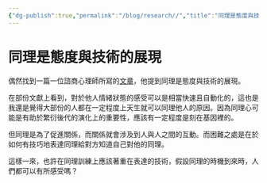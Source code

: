```yaml
---
{"dg-publish":true,"permalink":"/blog/research//","title":"同理是態度與技術的展現","tags":["blog","empathy","ideas"]}
---
```



# 同理是態度與技術的展現

偶然找到一篇一位諮商心理師所寫的[文章](https://www.darencademy.com/article/view/id/16589)，他提到同理是態度與技術的展現。

在部份文獻上看到，對於他人情緒狀態的感受可以是相當快速且自動化的，這也是我還是覺得大部份的人都在一定程度上天生就可以同理他人的原因。因為同理心可能是有助於繁衍後代的演化上的重要性，應該有一定程度是刻在基因裡的。

但同理是為了促進關係，而關係就會涉及到人與人之間的互動。而困難之處是在於如何有技巧地表達同理給對方知道自己對他的同理。

這樣一來，也許在同理訓練上應該著重在表達的技術，假設同理的時機到來時，人們都可以有所感受嗎？
